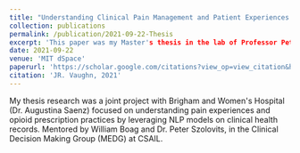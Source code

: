 ```yaml
---
title: "Understanding Clinical Pain Management and Patient Experiences of Pain from Electronic Health Records"
collection: publications
permalink: /publication/2021-09-22-Thesis
excerpt: 'This paper was my Master's thesis in the lab of Professor Peter Szolovits, with mentorship from William Boag.'
date: 2021-09-22
venue: 'MIT dSpace'
paperurl: 'https://scholar.google.com/citations?view_op=view_citation&hl=en&user=5hITqgUAAAAJ&citation_for_view=5hITqgUAAAAJ:d1gkVwhDpl0C'
citation: 'JR. Vaughn, 2021'
---
```

My thesis research was a joint project with Brigham and Women's Hospital (Dr. Augustina Saenz) focused on understanding pain experiences and opioid prescription practices by leveraging NLP models on clinical health records. Mentored by William Boag and Dr. Peter Szolovits, in the Clinical Decision Making Group (MEDG) at CSAIL.